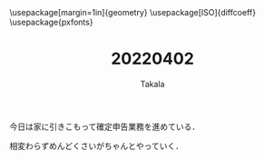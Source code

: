 ﻿---
title: 20220402
yesterday: 20220401
tomorrow: 20220403
days: 827
author: Takala
header-includes:
  - \usepackage[margin=1in]{geometry}
  - \usepackage[ISO]{diffcoeff}
  - \usepackage{pxfonts}
---


今日は家に引きこもって確定申告業務を進めている．

相変わらずめんどくさいがちゃんとやっていく．



